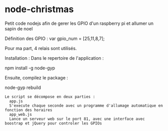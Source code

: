 node-christmas
==============

Petit code nodejs afin de gerer les GPIO d'un raspberry pi et allumer un sapin de noel

Définition des GPIO :
var gpio_num = [25,11,8,7];

Pour ma part, 4 relais sont utilisés.


Installation :
Dans le repertoire de l'application :

npm install -g node-gyp

Ensuite, compilez le package :

node-gyp rebuild
	
	Le script se décompose en deux parties : 
	  app.js 
	  S'execute chaque seconde avec un programme d'allumage automatique en fonction des horaires
	  app_web.js
	  Lance un serveur web sur le port 81, avec une interface avec boostrap et jQuery pour controler les GPIOs
